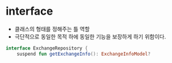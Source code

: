 # interface
- 클래스의 형태를 정해주는 틀 역할
-  극단적으로 동일한 목적 하에 동일한 기능을 보장하게 하기 위함이다.

```kt
interface ExchangeRepository {
    suspend fun getExchangeInfo(): ExchangeInfoModel?
```